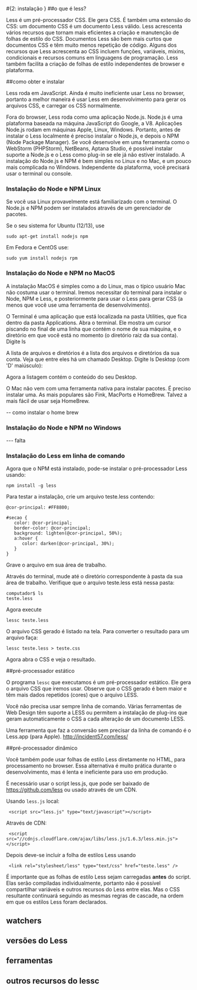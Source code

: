 #{2: instalação }
##o que é less?

Less é um pré-processador CSS. Ele gera CSS. É também uma extensão do CSS: um documento CSS é um documento Less válido. Less acrescenta vários recursos que tornam mais eficientes a criação e manutenção de folhas de estilo do CSS. Documentos Less são bem mais curtos que documentos CSS e têm muito menos repetição de código. Alguns dos recursos que Less acrescenta ao CSS incluem funções, variáveis, mixins, condicionais e recursos comuns em linguagens de programação. Less também facilita a criação de folhas de estilo independentes de browser e plataforma.

##como obter e instalar

Less roda em JavaScript. Ainda é muito ineficiente usar Less no browser, portanto a melhor maneira é usar Less em desenvolvimento para gerar os arquivos CSS, e carregar os CSS normalmente. 

Fora do browser, Less roda como uma aplicação Node.js. Node.js é uma plataforma baseada na máquina JavaScript do Google, a V8. Aplicações Node.js rodam em máquinas Apple, Linux, Windows. Portanto, antes de instalar o Less localmente é preciso instalar o Node.js, e depois o NPM (Node Package Manager). Se você desenvolve em uma ferramenta como o WebStorm (PHPStorm), NetBeans, Aptana Studio, é possível instalar suporte a Node.js e o Less como plug-in se ele já não estiver instalado. A instalação do Node.js e NPM é bem simples no Linux e no Mac, e um pouco mais complicada no Windows. Independente da plataforma, você precisará usar o terminal ou console.

### Instalação do Node e NPM Linux

Se você usa Linux provavelmente está familiarizado com o terminal. O Node.js e NPM podem ser instalados através de um gerenciador de pacotes.

Se o seu sistema for Ubuntu (12/13), use

```
sudo apt-get install nodejs npm
```

Em Fedora e CentOS use:

```
sudo yum install nodejs rpm
```

### Instalação do Node e NPM no MacOS

A instalação MacOS é simples como a do Linux, mas o típico usuário Mac não costuma usar o terminal. Iremos necessitar do terminal para instalar o Node, NPM e Less, e posteriormente para usar o Less para gerar CSS (a menos que você use uma ferramenta de desenvolvimento). 

O Terminal é uma aplicação que está localizada na pasta Utilities, que fica dentro da pasta Applications. Abra o terminal. Ele mostra um cursor piscando no final de uma linha que contém o nome de sua máquina, e o diretório em que você está no momento (o diretório raiz da sua conta). Digite ls

A lista de arquivos e diretórios é a lista dos arquivos e diretórios da sua conta. Veja que entre eles há um chamado Desktop. Digite ls Desktop (com 'D' maiúsculo):

Agora a listagem contém o conteúdo do seu Desktop.

O Mac não vem com uma ferramenta nativa para instalar pacotes. É preciso instalar uma. As mais populares são Fink, MacPorts e HomeBrew. Talvez a mais fácil de usar seja HomeBrew. 

-- como instalar o home brew

### Instalação do Node e NPM no Windows

--- falta

### Instalação do Less em linha de comando

Agora que o NPM está instalado, pode-se instalar o pré-processador Less usando:

```
npm install -g less
```

Para testar a instalação, crie um arquivo teste.less contendo:

```
@cor-principal: #FF8800;

#secao {
   color: @cor-principal;
   border-color: @cor-principal;
   background: lighten(@cor-principal, 50%);
   a:hover {
   	  color: darken(@cor-principal, 30%);
   }
}
```

Grave o arquivo em sua área de trabalho.

Através do terminal, mude até o diretório correspondente à pasta da sua área de trabalho. Verifique que o arquivo teste.less está nessa pasta:

```
computador$ ls
teste.less
```

Agora execute

```
lessc teste.less
```

O arquivo CSS gerado é listado na tela. Para converter o resultado para um arquivo faça:

```
lessc teste.less > teste.css
```

Agora abra o CSS e veja o resultado.

##pré-processador estático

O programa `lessc` que executamos é um pré-processador estático. Ele gera o arquivo CSS que iremos usar. Observe que o CSS gerado é bem maior e têm mais dados repetidos (cores) que o arquivo LESS. 

Você não precisa usar sempre linha de comando. Várias ferramentas de Web Design têm suporte a LESS ou permitem a instalação de plug-ins que geram automaticamente o CSS a cada alteração de um documento LESS. 

Uma ferramenta que faz a conversão sem precisar da linha de comando é o Less.app (para Apple). http://incident57.com/less/

##pré-processador dinâmico

Você também pode usar folhas de estilo Less diretamente no HTML, para processamento no browser. Essa alternativa é muito prática durante o desenvolvimento, mas é lenta e ineficiente para uso em produção. 

É necessário usar o script less.js, que pode ser baixado de https://github.com/less ou usado através de um CDN.

Usando `less.js` local:

```
 <script src="less.js" type="text/javascript"></script>
```

Através de CDN:

```
 <script src="//cdnjs.cloudflare.com/ajax/libs/less.js/1.6.3/less.min.js"></script>
```

Depois deve-se incluir a folha de estilos Less usando 

```
 <link rel="stylesheet/less" type="text/css" href="teste.less" />
```

É importante que as folhas de estilo Less sejam carregadas **antes** do script. Elas serão compiladas individualmente, portanto não é possível compartilhar variáveis e outros recursos do Less entre elas. Mas o CSS resultante continuará seguindo as mesmas regras de cascade, na ordem em que os estilos Less foram declarados.

## watchers

## versões do Less

## ferramentas

## outros recursos do lessc
